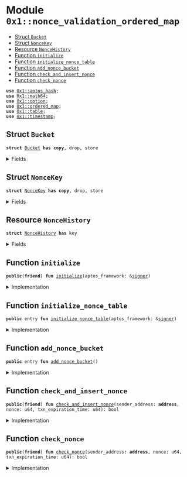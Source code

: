 
<a id="0x1_nonce_validation_ordered_map"></a>

# Module `0x1::nonce_validation_ordered_map`



-  [Struct `Bucket`](#0x1_nonce_validation_ordered_map_Bucket)
-  [Struct `NonceKey`](#0x1_nonce_validation_ordered_map_NonceKey)
-  [Resource `NonceHistory`](#0x1_nonce_validation_ordered_map_NonceHistory)
-  [Function `initialize`](#0x1_nonce_validation_ordered_map_initialize)
-  [Function `initialize_nonce_table`](#0x1_nonce_validation_ordered_map_initialize_nonce_table)
-  [Function `add_nonce_bucket`](#0x1_nonce_validation_ordered_map_add_nonce_bucket)
-  [Function `check_and_insert_nonce`](#0x1_nonce_validation_ordered_map_check_and_insert_nonce)
-  [Function `check_nonce`](#0x1_nonce_validation_ordered_map_check_nonce)


<pre><code><b>use</b> <a href="../../aptos-stdlib/../move-stdlib/doc/hash.md#0x1_aptos_hash">0x1::aptos_hash</a>;
<b>use</b> <a href="../../aptos-stdlib/doc/math64.md#0x1_math64">0x1::math64</a>;
<b>use</b> <a href="../../aptos-stdlib/../move-stdlib/doc/option.md#0x1_option">0x1::option</a>;
<b>use</b> <a href="ordered_map.md#0x1_ordered_map">0x1::ordered_map</a>;
<b>use</b> <a href="../../aptos-stdlib/doc/table.md#0x1_table">0x1::table</a>;
<b>use</b> <a href="timestamp.md#0x1_timestamp">0x1::timestamp</a>;
</code></pre>



<a id="0x1_nonce_validation_ordered_map_Bucket"></a>

## Struct `Bucket`



<pre><code><b>struct</b> <a href="nonce_validation_ordered_map.md#0x1_nonce_validation_ordered_map_Bucket">Bucket</a> <b>has</b> <b>copy</b>, drop, store
</code></pre>



<details>
<summary>Fields</summary>


<dl>
<dt>
<code>lowest_expiration_time: u64</code>
</dt>
<dd>

</dd>
<dt>
<code>nonces: <a href="ordered_map.md#0x1_ordered_map_OrderedMap">ordered_map::OrderedMap</a>&lt;<a href="nonce_validation_ordered_map.md#0x1_nonce_validation_ordered_map_NonceKey">nonce_validation_ordered_map::NonceKey</a>, u64&gt;</code>
</dt>
<dd>

</dd>
</dl>


</details>

<a id="0x1_nonce_validation_ordered_map_NonceKey"></a>

## Struct `NonceKey`



<pre><code><b>struct</b> <a href="nonce_validation_ordered_map.md#0x1_nonce_validation_ordered_map_NonceKey">NonceKey</a> <b>has</b> <b>copy</b>, drop, store
</code></pre>



<details>
<summary>Fields</summary>


<dl>
<dt>
<code>sender_address: <b>address</b></code>
</dt>
<dd>

</dd>
<dt>
<code>nonce: u64</code>
</dt>
<dd>

</dd>
</dl>


</details>

<a id="0x1_nonce_validation_ordered_map_NonceHistory"></a>

## Resource `NonceHistory`



<pre><code><b>struct</b> <a href="nonce_validation_ordered_map.md#0x1_nonce_validation_ordered_map_NonceHistory">NonceHistory</a> <b>has</b> key
</code></pre>



<details>
<summary>Fields</summary>


<dl>
<dt>
<code>nonce_table: <a href="../../aptos-stdlib/doc/table.md#0x1_table_Table">table::Table</a>&lt;u64, <a href="nonce_validation_ordered_map.md#0x1_nonce_validation_ordered_map_Bucket">nonce_validation_ordered_map::Bucket</a>&gt;</code>
</dt>
<dd>

</dd>
<dt>
<code>next_key: u64</code>
</dt>
<dd>

</dd>
</dl>


</details>

<a id="0x1_nonce_validation_ordered_map_initialize"></a>

## Function `initialize`



<pre><code><b>public</b>(<b>friend</b>) <b>fun</b> <a href="nonce_validation_ordered_map.md#0x1_nonce_validation_ordered_map_initialize">initialize</a>(aptos_framework: &<a href="../../aptos-stdlib/../move-stdlib/doc/signer.md#0x1_signer">signer</a>)
</code></pre>



<details>
<summary>Implementation</summary>


<pre><code><b>public</b>(<b>friend</b>) <b>fun</b> <a href="nonce_validation_ordered_map.md#0x1_nonce_validation_ordered_map_initialize">initialize</a>(aptos_framework: &<a href="../../aptos-stdlib/../move-stdlib/doc/signer.md#0x1_signer">signer</a>) {
    <a href="nonce_validation_ordered_map.md#0x1_nonce_validation_ordered_map_initialize_nonce_table">initialize_nonce_table</a>(aptos_framework);
}
</code></pre>



</details>

<a id="0x1_nonce_validation_ordered_map_initialize_nonce_table"></a>

## Function `initialize_nonce_table`



<pre><code><b>public</b> entry <b>fun</b> <a href="nonce_validation_ordered_map.md#0x1_nonce_validation_ordered_map_initialize_nonce_table">initialize_nonce_table</a>(aptos_framework: &<a href="../../aptos-stdlib/../move-stdlib/doc/signer.md#0x1_signer">signer</a>)
</code></pre>



<details>
<summary>Implementation</summary>


<pre><code><b>public</b> entry <b>fun</b> <a href="nonce_validation_ordered_map.md#0x1_nonce_validation_ordered_map_initialize_nonce_table">initialize_nonce_table</a>(aptos_framework: &<a href="../../aptos-stdlib/../move-stdlib/doc/signer.md#0x1_signer">signer</a>) {
    <b>if</b> (!<b>exists</b>&lt;<a href="nonce_validation_ordered_map.md#0x1_nonce_validation_ordered_map_NonceHistory">NonceHistory</a>&gt;(@aptos_framework)) {
        <b>let</b> <a href="../../aptos-stdlib/doc/table.md#0x1_table">table</a> = <a href="../../aptos-stdlib/doc/table.md#0x1_table_new">table::new</a>();
        <b>let</b> nonce_history = <a href="nonce_validation_ordered_map.md#0x1_nonce_validation_ordered_map_NonceHistory">NonceHistory</a> {
            nonce_table: <a href="../../aptos-stdlib/doc/table.md#0x1_table">table</a>,
            next_key: 0,
        };
        // Question[Orderless]: We need <b>to</b> prefill this <a href="../../aptos-stdlib/doc/table.md#0x1_table">table</a> in the beginning, so that we pay for the intial storage cost
        // I'm not sure what's the best way <b>to</b> initialize. If we initialize the <a href="../../aptos-stdlib/doc/table.md#0x1_table">table</a> here, will it be only executed
        // in <a href="genesis.md#0x1_genesis">genesis</a>? If this function is executed only in <a href="genesis.md#0x1_genesis">genesis</a>, then will it run on mainnet when we release this feature?
        <b>move_to</b>&lt;<a href="nonce_validation_ordered_map.md#0x1_nonce_validation_ordered_map_NonceHistory">NonceHistory</a>&gt;(aptos_framework, nonce_history);
    };
}
</code></pre>



</details>

<a id="0x1_nonce_validation_ordered_map_add_nonce_bucket"></a>

## Function `add_nonce_bucket`



<pre><code><b>public</b> entry <b>fun</b> <a href="nonce_validation_ordered_map.md#0x1_nonce_validation_ordered_map_add_nonce_bucket">add_nonce_bucket</a>()
</code></pre>



<details>
<summary>Implementation</summary>


<pre><code><b>public</b> entry <b>fun</b> <a href="nonce_validation_ordered_map.md#0x1_nonce_validation_ordered_map_add_nonce_bucket">add_nonce_bucket</a>() <b>acquires</b> <a href="nonce_validation_ordered_map.md#0x1_nonce_validation_ordered_map_NonceHistory">NonceHistory</a> {
    <b>if</b> (<b>exists</b>&lt;<a href="nonce_validation_ordered_map.md#0x1_nonce_validation_ordered_map_NonceHistory">NonceHistory</a>&gt;(@aptos_framework)) {
        <b>let</b> nonce_history = <b>borrow_global_mut</b>&lt;<a href="nonce_validation_ordered_map.md#0x1_nonce_validation_ordered_map_NonceHistory">NonceHistory</a>&gt;(@aptos_framework);
        <b>if</b> (!<a href="../../aptos-stdlib/doc/table.md#0x1_table_contains">table::contains</a>(&nonce_history.nonce_table, nonce_history.next_key)) {
            // Question[Orderless]: Should we add some dummy entries <b>as</b> well?
            <a href="../../aptos-stdlib/doc/table.md#0x1_table_add">table::add</a>(&<b>mut</b> nonce_history.nonce_table, nonce_history.next_key, <a href="nonce_validation_ordered_map.md#0x1_nonce_validation_ordered_map_Bucket">Bucket</a> {
                lowest_expiration_time: <a href="timestamp.md#0x1_timestamp_now_seconds">timestamp::now_seconds</a>(),
                nonces: <a href="ordered_map.md#0x1_ordered_map_new">ordered_map::new</a>(),
            });
        };
        nonce_history.next_key = nonce_history.next_key + 1;
    };
}
</code></pre>



</details>

<a id="0x1_nonce_validation_ordered_map_check_and_insert_nonce"></a>

## Function `check_and_insert_nonce`



<pre><code><b>public</b>(<b>friend</b>) <b>fun</b> <a href="nonce_validation_ordered_map.md#0x1_nonce_validation_ordered_map_check_and_insert_nonce">check_and_insert_nonce</a>(sender_address: <b>address</b>, nonce: u64, txn_expiration_time: u64): bool
</code></pre>



<details>
<summary>Implementation</summary>


<pre><code><b>public</b>(<b>friend</b>) <b>fun</b> <a href="nonce_validation_ordered_map.md#0x1_nonce_validation_ordered_map_check_and_insert_nonce">check_and_insert_nonce</a>(
    sender_address: <b>address</b>,
    nonce: u64,
    txn_expiration_time: u64,
): bool <b>acquires</b> <a href="nonce_validation_ordered_map.md#0x1_nonce_validation_ordered_map_NonceHistory">NonceHistory</a> {
    <b>let</b> nonce_history = <b>borrow_global_mut</b>&lt;<a href="nonce_validation_ordered_map.md#0x1_nonce_validation_ordered_map_NonceHistory">NonceHistory</a>&gt;(@aptos_framework);
    <b>let</b> nonce_key = <a href="nonce_validation_ordered_map.md#0x1_nonce_validation_ordered_map_NonceKey">NonceKey</a> {
        sender_address,
        nonce,
    };
    <b>let</b> index = sip_hash_from_value(&nonce_key) % 50000;
    <b>if</b> (!<a href="../../aptos-stdlib/doc/table.md#0x1_table_contains">table::contains</a>(&nonce_history.nonce_table, index)) {
        <b>let</b> nonces = <a href="ordered_map.md#0x1_ordered_map_new">ordered_map::new</a>();
        <a href="ordered_map.md#0x1_ordered_map_upsert">ordered_map::upsert</a>(&<b>mut</b> nonces, nonce_key, txn_expiration_time);
        <a href="../../aptos-stdlib/doc/table.md#0x1_table_add">table::add</a>(&<b>mut</b> nonce_history.nonce_table, index, <a href="nonce_validation_ordered_map.md#0x1_nonce_validation_ordered_map_Bucket">Bucket</a> {
            lowest_expiration_time: txn_expiration_time,
            nonces: nonces,
        });
        <b>return</b> <b>true</b>
    };
    <b>let</b> bucket = <a href="../../aptos-stdlib/doc/table.md#0x1_table_borrow_mut">table::borrow_mut</a>(&<b>mut</b> nonce_history.nonce_table, index);
    <b>if</b> (<a href="../../aptos-stdlib/../move-stdlib/doc/option.md#0x1_option_is_some">option::is_some</a>(&<a href="ordered_map.md#0x1_ordered_map_upsert">ordered_map::upsert</a>(&<b>mut</b> bucket.nonces, nonce_key, txn_expiration_time))) {
        <b>return</b> <b>false</b>
    };
    bucket.lowest_expiration_time = <b>min</b>(bucket.lowest_expiration_time, txn_expiration_time);
    // <b>let</b> current_time = <a href="timestamp.md#0x1_timestamp_now_seconds">timestamp::now_seconds</a>();
    // <b>if</b> (current_time &gt; bucket.lowest_expiration_time && <a href="ordered_map.md#0x1_ordered_map_length">ordered_map::length</a>(&bucket.nonces) &gt; 10) {
    //     // There is an expired nonce. Remove the expired nonces.
    //     <b>let</b> new_bucket = <a href="nonce_validation_ordered_map.md#0x1_nonce_validation_ordered_map_Bucket">Bucket</a> {
    //         lowest_expiration_time: txn_expiration_time,
    //         nonces: <a href="ordered_map.md#0x1_ordered_map_new">ordered_map::new</a>(),
    //     };
    //     <b>let</b> i = 0;
    //     <b>let</b> len = <a href="ordered_map.md#0x1_ordered_map_length">ordered_map::length</a>(&bucket.nonces);
    //     <b>while</b> (i &lt; len) {
    //         <b>let</b> (cur_nonce_key, cur_txn_expiration_time) = <a href="ordered_map.md#0x1_ordered_map_pop_front">ordered_map::pop_front</a>(&<b>mut</b> bucket.nonces);
    //         <b>if</b> (current_time &lt;= cur_txn_expiration_time) {
    //             <a href="ordered_map.md#0x1_ordered_map_add">ordered_map::add</a>(&<b>mut</b> new_bucket.nonces, cur_nonce_key, cur_txn_expiration_time);
    //             new_bucket.lowest_expiration_time = <b>min</b>(new_bucket.lowest_expiration_time, cur_txn_expiration_time);
    //         };
    //         i = i + 1;
    //     };
    //     *<a href="../../aptos-stdlib/doc/table.md#0x1_table_borrow_mut">table::borrow_mut</a>(&<b>mut</b> nonce_history.nonce_table, index) = new_bucket;
    // };
    <b>return</b> <b>true</b>
}
</code></pre>



</details>

<a id="0x1_nonce_validation_ordered_map_check_nonce"></a>

## Function `check_nonce`



<pre><code><b>public</b>(<b>friend</b>) <b>fun</b> <a href="nonce_validation_ordered_map.md#0x1_nonce_validation_ordered_map_check_nonce">check_nonce</a>(sender_address: <b>address</b>, nonce: u64, txn_expiration_time: u64): bool
</code></pre>



<details>
<summary>Implementation</summary>


<pre><code><b>public</b>(<b>friend</b>) <b>fun</b> <a href="nonce_validation_ordered_map.md#0x1_nonce_validation_ordered_map_check_nonce">check_nonce</a>(
    sender_address: <b>address</b>,
    nonce: u64,
    txn_expiration_time: u64,
): bool <b>acquires</b> <a href="nonce_validation_ordered_map.md#0x1_nonce_validation_ordered_map_NonceHistory">NonceHistory</a> {
    <b>let</b> nonce_key = <a href="nonce_validation_ordered_map.md#0x1_nonce_validation_ordered_map_NonceKey">NonceKey</a> {
        sender_address,
        nonce,
    };
    <b>let</b> <a href="../../aptos-stdlib/../move-stdlib/doc/hash.md#0x1_hash">hash</a> = sip_hash_from_value(&nonce_key);
    <b>let</b> index = <a href="../../aptos-stdlib/../move-stdlib/doc/hash.md#0x1_hash">hash</a> % 50000;
    <b>let</b> nonce_history = <b>borrow_global</b>&lt;<a href="nonce_validation_ordered_map.md#0x1_nonce_validation_ordered_map_NonceHistory">NonceHistory</a>&gt;(@aptos_framework);
    <b>if</b> (<a href="../../aptos-stdlib/doc/table.md#0x1_table_contains">table::contains</a>(&nonce_history.nonce_table, index)) {
        <b>if</b> (<a href="ordered_map.md#0x1_ordered_map_contains">ordered_map::contains</a>(&<a href="../../aptos-stdlib/doc/table.md#0x1_table_borrow">table::borrow</a>(&nonce_history.nonce_table, index).nonces, &nonce_key)) {
            <b>return</b> <b>false</b>
        }
    };
    <b>true</b>
}
</code></pre>



</details>


[move-book]: https://aptos.dev/move/book/SUMMARY

